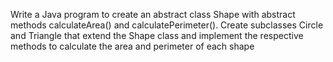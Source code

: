 Write a Java program to create an abstract class Shape with abstract methods calculateArea() and calculatePerimeter(). Create subclasses Circle and Triangle that extend 
the Shape class and implement the respective methods to calculate the area and perimeter of each shape
